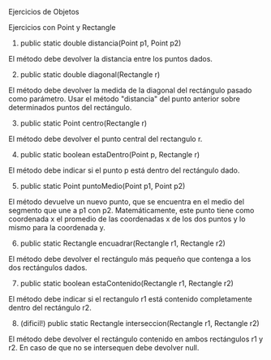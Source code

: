 Ejercicios de Objetos

Ejercicios con Point y Rectangle

1. public static double distancia(Point p1, Point p2)

  El método debe devolver la distancia entre los puntos dados.

2. public static double diagonal(Rectangle r)

El método debe devolver la medida de la diagonal del rectángulo pasado como parámetro.
Usar el método "distancia" del punto anterior sobre determinados puntos del rectángulo.

3. public static Point centro(Rectangle r)

  El método debe devolver el punto central del rectangulo r.

4. public static boolean estaDentro(Point p, Rectangle r)

  El método debe indicar si el punto p está dentro del rectángulo dado.

5. public static Point puntoMedio(Point p1, Point p2)

  El método devuelve un nuevo punto, que se encuentra en el medio del segmento que une  a p1 con p2. Matemáticamente, este punto tiene como coordenada x el promedio de las coordenadas x de los dos puntos y lo mismo para la coordenada y.

6. public static Rectangle  encuadrar(Rectangle r1, Rectangle r2)

  El método debe devolver el rectángulo más pequeño que contenga a los dos rectángulos dados.

7. public static boolean estaContenido(Rectangle r1, Rectangle r2)

  El método debe indicar si el rectangulo r1 está contenido completamente dentro del rectángulo r2.

8. (dificil!) 
public static Rectangle interseccion(Rectangle r1, Rectangle r2)

  El método debe devolver el rectángulo contenido en ambos rectángulos r1 y r2. En caso de que no se intersequen debe devolver null.

